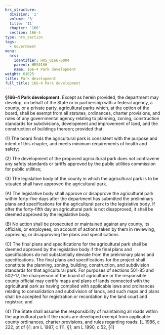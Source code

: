 ```yaml
---
hrs_structure:
  division: '1'
  volume: '3'
  title: '11'
  chapter: '166'
  section: 166-4
type: hrs_section
tags:
  - Government
menu:
  hrs:
    identifier: HRS_0166-0004
    parent: HRS0166
    name: 166-4 Park development
weight: 61025
title: Park development
full_title: 166-4 Park development
---
```

**§166-4 Park development.** Except as herein provided, the department may develop, on behalf of the State or in partnership with a federal agency, a county, or a private party, agricultural parks which, at the option of the board, shall be exempt from all statutes, ordinances, charter provisions, and rules of any governmental agency relating to planning, zoning, construction standards for subdivisions, development and improvement of land, and the construction of buildings thereon; provided that:

(1) The board finds the agricultural park is consistent with the purpose and intent of this chapter, and meets minimum requirements of health and safety;

(2) The development of the proposed agricultural park does not contravene any safety standards or tariffs approved by the public utilities commission for public utilities;

(3) The legislative body of the county in which the agricultural park is to be situated shall have approved the agricultural park.

(A) The legislative body shall approve or disapprove the agricultural park within forty-five days after the department has submitted the preliminary plans and specifications for the agricultural park to the legislative body. If after the forty-fifth day an agricultural park is not disapproved, it shall be deemed approved by the legislative body.

(B) No action shall be prosecuted or maintained against any county, its officials, or employees, on account of actions taken by them in reviewing, approving, or disapproving the plans and specifications.

(C) The final plans and specifications for the agricultural park shall be deemed approved by the legislative body if the final plans and specifications do not substantially deviate from the preliminary plans and specifications. The final plans and specifications for the project shall constitute the planning, zoning, building, construction, and subdivision standards for that agricultural park. For purposes of sections 501-85 and 502-17, the chairperson of the board of agriculture or the responsible county official may certify maps and plans of lands connected with the agricultural park as having complied with applicable laws and ordinances relating to consolidation and subdivision of lands, and such maps and plans shall be accepted for registration or recordation by the land court and registrar; and

(4) The State shall assume the responsibility of maintaining all roads within the agricultural park if the roads are developed exempt from applicable county ordinances, charter provisions, and rules regarding roads. [L 1986, c 222, pt of §1; am L 1987, c 111, §1; am L 1990, c 52, §1]